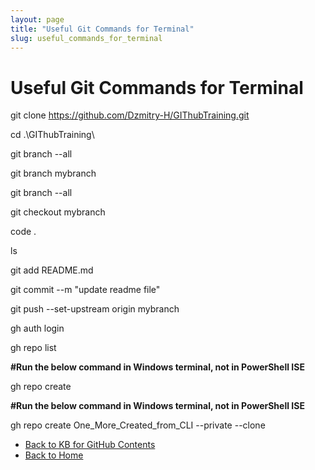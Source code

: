 ```yaml
---
layout: page
title: "Useful Git Commands for Terminal"
slug: useful_commands_for_terminal
---
```

# Useful Git Commands for Terminal
git clone https://github.com/Dzmitry-H/GIThubTraining.git

cd .\GIThubTraining\

git branch --all

git branch mybranch

git branch --all

git checkout mybranch

code .

ls

git add README.md

git commit --m "update readme file"

git push --set-upstream origin mybranch

gh auth login

gh repo list

__#Run the below command in Windows terminal, not in PowerShell ISE__

gh repo create

__#Run the below command in Windows terminal, not in PowerShell ISE__

gh repo create One_More_Created_from_CLI --private --clone
- [Back to KB for GitHub Contents](https://dzmitry-h.github.io/personalbrand/kb_github/kb_for_github/)
- [Back to Home](https://dzmitry-h.github.io/personalbrand/)
